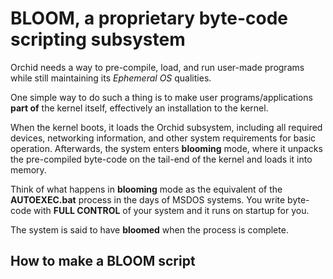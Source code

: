 # BLOOM, a proprietary byte-code scripting subsystem
Orchid needs a way to pre-compile, load, and run user-made programs while still maintaining its _Ephemeral OS_ qualities.

One simple way to do such a thing is to make user programs/applications **part of** the kernel itself, effectively an installation to the kernel.

When the kernel boots, it loads the Orchid subsystem, including all required devices, networking information, and other system requirements for basic operation. Afterwards, the system enters **blooming** mode, where it unpacks the pre-compiled byte-code on the tail-end of the kernel and loads it into memory.

Think of what happens in **blooming** mode as the equivalent of the **AUTOEXEC.bat** process in the days of MSDOS systems. You write byte-code with **FULL CONTROL** of your system and it runs on startup for you.

The system is said to have **bloomed** when the process is complete.

## How to make a BLOOM script
